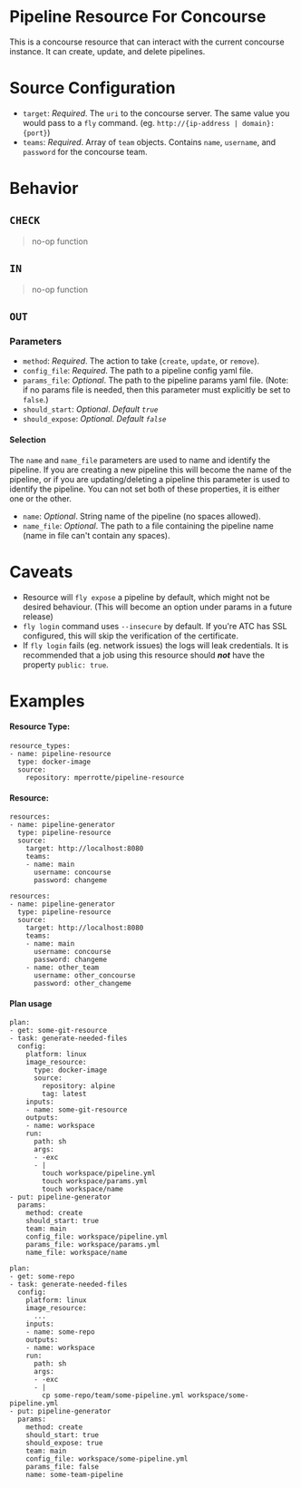 # Pipeline Resource For Concourse

This is a concourse resource that can interact with the current concourse instance.
It can create, update, and delete pipelines.

# Source Configuration
* `target`: _Required_. The `uri` to the concourse server. The same value you would pass to a `fly` command. (eg. `http://{ip-address | domain}:{port}`)
* `teams`: _Required_. Array of `team` objects. Contains `name`, `username`, and `password` for the concourse team.

# Behavior

## `CHECK`
> no-op function
## `IN`
> no-op function
## `OUT`

### Parameters
* `method`: _Required_. The action to take (`create`, `update`, or `remove`).
* `config_file`: _Required_. The path to a pipeline config yaml file.
* `params_file`: _Optional_. The path to the pipeline params yaml file. (Note: if no params file is needed, then this parameter must explicitly be set to `false`.)
* `should_start`: _Optional_. _Default `true`_
* `should_expose`: _Optional_. _Default `false`_

#### Selection
The `name` and `name_file` parameters are used to name and identify the pipeline. If you are creating a new pipeline this will become the name of the pipeline, or if you are updating/deleting a pipeline this parameter is used to identify the pipeline. You can not set both of these properties, it is either one or the other.

* `name`: _Optional_. String name of the pipeline (no spaces allowed).
* `name_file`: _Optional_. The path to a file containing the pipeline name (name in file can't contain any spaces).

# Caveats
- Resource will `fly expose` a pipeline by default, which might not be desired behaviour. (This will become an option under params in a future release)
- `fly login` command uses `--insecure` by default. If you're ATC has SSL configured, this will skip the verification of the certificate.
- If `fly login` fails (eg. network issues) the logs will leak credentials. It is recommended that a job using this resource should _**not**_ have the property `public: true`.

# Examples
#### Resource Type:
```
resource_types:
- name: pipeline-resource
  type: docker-image
  source:
    repository: mperrotte/pipeline-resource
```

#### Resource:
```
resources:
- name: pipeline-generator
  type: pipeline-resource
  source:
    target: http://localhost:8080
    teams:
    - name: main
      username: concourse
      password: changeme
```

```
resources:
- name: pipeline-generator
  type: pipeline-resource
  source:
    target: http://localhost:8080
    teams:
    - name: main
      username: concourse
      password: changeme
    - name: other_team
      username: other_concourse
      password: other_changeme
```

#### Plan usage
```
plan:
- get: some-git-resource
- task: generate-needed-files
  config:
    platform: linux
    image_resource:
      type: docker-image
      source:
        repository: alpine
        tag: latest
    inputs:
    - name: some-git-resource
    outputs:
    - name: workspace
    run:
      path: sh
      args:
      - -exc
      - |
        touch workspace/pipeline.yml
        touch workspace/params.yml
        touch workspace/name
- put: pipeline-generator
  params:
    method: create
    should_start: true
    team: main
    config_file: workspace/pipeline.yml
    params_file: workspace/params.yml
    name_file: workspace/name
```

```
plan:
- get: some-repo
- task: generate-needed-files
  config:
    platform: linux
    image_resource:
      ...
    inputs:
    - name: some-repo
    outputs:
    - name: workspace
    run:
      path: sh
      args:
      - -exc
      - |
        cp some-repo/team/some-pipeline.yml workspace/some-pipeline.yml
- put: pipeline-generator
  params:
    method: create
    should_start: true
    should_expose: true
    team: main
    config_file: workspace/some-pipeline.yml
    params_file: false
    name: some-team-pipeline
```